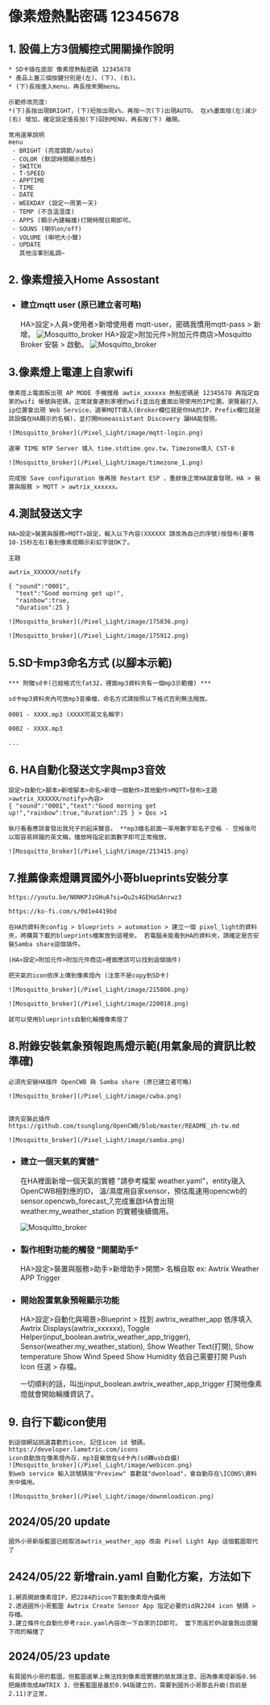 
# 像素燈熱點密碼 12345678

## 1. 設備上方3個觸控式開關操作說明
    * SD卡插在底部 像素燈熱點密碼 12345678
    * 產品上蓋三個按鍵分別是(左)、(下)、(右)。
    * (下)長按進入menu，再長按來開menu。
 
    示範修改亮度:
    *(下)長按出現BRIGHT，(下)短按出現x%，再按一次(下)出現AUTO。 在x%畫面按(左)減少 (右) 增加，確定設定值長按(下)回到MENU，再長按(下) 離開。
 
    常用選單說明
    menu
     - BRIGHT (亮度調節/auto)
     - COLOR (默認時間顯示顏色)
     - SWITCH
     - T-SPEED
     - APPTIME
     - TIME
     - DATE
     - WEEKDAY (設定一周第一天)
     - TEMP (不含溫溼度)
     - APPS (顯示內建輪播)打開時間日期即可。
     - SOUNS (喇叭on/off)
     - VOLUME (喇吧大小聲)
     - UPDATE
       其他沒事別亂調~


## 2. 像素燈接入Home Assostant

* ### 建立mqtt user (原已建立者可略)

    HA>設定>人員>使用者>新增使用者 mqtt-user，密碼我慣用mqtt-pass > 新增。
    ![Mosquitto_broker](/Pixel_Light/image/mqtt-user.png)
    HA>設定>附加元件>附加元件商店>Mosquitto Broker 安裝 > 啟動。
    ![Mosquitto_broker](/Pixel_Light/image/Mosquitto_broker.png)

## 3.像素燈上電連上自家wifi

    像素燈上電面板出現 AP MODE 手機搜尋 awtix_xxxxxx 熱點密碼是 12345678 再指定自家的wifi 帳號與密碼，正常就會連到家裡的wifi並出在畫面出現使用的IP位置。瀏覽器打入ip位置會出現 Web Service，選單MQTT填入(Broker欄位就是你HA的IP，Prefix欄位就是該設備在HA顯示的名稱)，並打開Homeassistant Discovery 讓HA能發現。

    ![Mosquitto_broker](/Pixel_Light/image/mqtt-login.png)

    選單 TIME NTP Server 填入 time.stdtime.gov.tw，Timezone填入 CST-8

    ![Mosquitto_broker](/Pixel_Light/image/timezone_1.png)

    完成按 Save configuration 後再按 Restart ESP ，重啟後正常HA就會發現，HA > 裝置與服務 > MQTT > awtrix_xxxxxx。

## 4.測試發送文字
    HA>設定>裝置與服務>MQTT>設定，輸入以下內容(XXXXXX 請改為自己的序號)按發布(要等10-15秒左右)看到像素燈顯示彩虹字就OK了。

    主題

    awtrix_XXXXXX/notify

    { "sound":"0001",
      "text":"Good morning get up!",
      "rainbow":true,
      "duration":25 }

    ![Mosquitto_broker](/Pixel_Light/image/175836.png)

    ![Mosquitto_broker](/Pixel_Light/image/175912.png)

## 5.SD卡mp3命名方式 (以腳本示範)

    *** 附贈sd卡(已經格式化fat32，裡面mp3資料夾有一個mp3示範檔) ***

    sd卡mp3資料夾內可放mp3音樂檔，命名方式請按照以下格式否則無法撥放。

    0001 - XXXX.mp3 (XXXX可英文名稱字)

    0002 - XXXX.mp3

    ...
## 6. HA自動化發送文字與mp3音效
    設定>自動化>腳本>新增腳本>命名>新增一個動作>其他動作>MQTT>發布>主題>awtrix_XXXXXX/notify>內容> 
    { "sound":"0001","text":"Good morning get up!","rainbow":true,"duration":25 } > Qos >1

    執行看看應該會發出我兒子的起床聲音。 **mp3檔名前面一率用數字取名子空格 - 空格後可以取容易辨識的英文稱，播放時指定前面數字即可正常撥放。

    ![Mosquitto_broker](/Pixel_Light/image/213415.png)

## 7.推薦像素燈購買國外小哥blueprints安裝分享 

    https://youtu.be/N0NKPJzGHuA?si=Qu2s4GEHaSAnrwz3

    https://ko-fi.com/s/0d1e4419bd

    在HA的資料夾config > blueprints > automation > 建立一個 pixel_light的資料夾，將購買下載的blueprints檔案放到這裡來。 若電腦未能看到HA的資料夾，請確定是否安裝Samba share這個插件。
    
    (HA>設定>附加元件>附加元件商店>裡面應該可以找到這個插件)

    把天氣的icon依序上傳到像素燈內 (注意不是copy到SD卡)

    ![Mosquitto_broker](/Pixel_Light/image/215806.png)

    ![Mosquitto_broker](/Pixel_Light/image/220018.png)

    就可以使用blueprints自動化輪播像素燈了


## 8.附錄安裝氣象預報跑馬燈示範(用氣象局的資訊比較準確) 

    必須先安裝HA插件 OpenCWB 與 Samba share (原已建立者可略)

    ![Mosquitto_broker](/Pixel_Light/image/cwba.png)


    請先安裝此插件 https://github.com/tsunglung/OpenCWB/blob/master/README_zh-tw.md 

    ![Mosquitto_broker](/Pixel_Light/image/samba.png)


* ### 建立一個天氣的實體"
    在HA裡面新增一個天氣的實體 "請參考檔案 weather.yaml"，entity瑱入OpenCWB相對應的ID， 溫/濕度用自家sensor，預估風速用opencwb的sensor.opencwb_forecast_7,完成重啟HA會出現 weather.my_weather_station 的實體後續備用。

    ![Mosquitto_broker](/Pixel_Light/image/weather.png)

* ### 製作相對功能的觸發 "開關助手"

    HA>設定>裝置與服務>助手>新增助手>開關> 名稱自取 ex: Awtrix Weather APP Trigger

* ### 開始設置氣象預報顯示功能

    HA>設定>自動化與場景>Blueprint > 找到 awtrix_weather_app 依序填入Awtrix Displays(awtrix_xxxxxx), Toggle Helper(input_boolean.awtrix_weather_app_trigger), Sensor(weather.my_weather_station), Show Weather Text(打開), Show temperature Show Wind Speed Show Humidity 依自己需要打開 Push Icon 任選 > 存檔。

    一切順利的話，叫出input_boolean.awtrix_weather_app_trigger 打開他像素燈就會開始輪播資訊了。


## 9. 自行下載icon使用
    到這個網站挑選喜歡的icon, 記住icon id 號碼。
    https://developer.lametric.com/icons
    icon自動放在像素燈內存，mp3音樂放在sd卡內(sd轉usb自備)
    ![Mosquitto_broker](/Pixel_Light/image/webicon.png)
    到web service 輸入該號碼按"Preview" 喜歡就"dwonload"，會自動存在\ICONS\資料夾中備用。

    ![Mosquitto_broker](/Pixel_Light/image/downmloadicon.png)




## 2024/05/20 update

    國外小哥新版藍圖已經取消awtrix_weather_app 改由 Pixel Light App 這個藍圖取代了

## 2424/05/22 新增rain.yaml 自動化方案，方法如下

    1.網頁開啟像素燈IP，把2284的icon下載到像素燈內備用
    2.透過國外小哥藍圖 Awtrix Create Sensor App 指定必要的id與2284 icon 號碼 > 存檔。
    3.建立條件化自動化參考rain.yaml內容改一下自家的ID即可。 當下雨高於0%就會跑出提醒下雨的輪播了


## 2024/05/23 update

    有買國外小哥的藍圖，但藍圖選單上無法找到像素燈實體的朋友請注意，因為像素燈新版0.96把廠牌改成AWTRIX 3，但舊藍圖是基於0.94版建立的，需要到國外小哥那去升級(目前是2.11)才正常，
